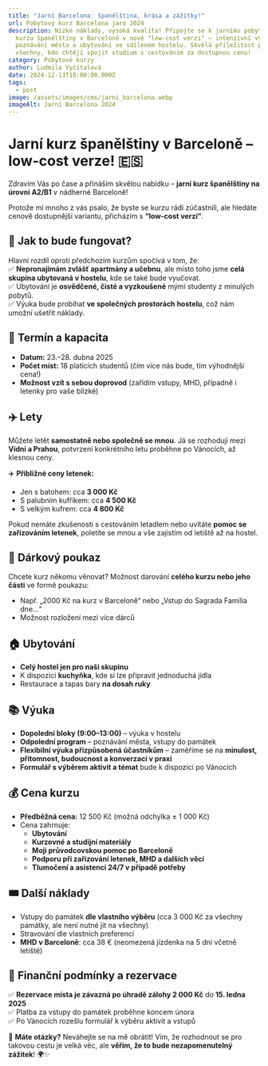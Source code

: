 ```yaml
---
title: "Jarní Barcelona: španělština, krása a zážitky!"
url: Pobytový kurz Barcelona jaro 2024
description: Nízké náklady, vysoká kvalita! Připojte se k jarnímu pobytovému
  kurzu španělštiny v Barceloně v nové "low-cost verzi" – intenzivní výuka,
  poznávání města a ubytování ve sdíleném hostelu. Skvělá příležitost pro
  všechny, kdo chtějí spojit studium s cestováním za dostupnou cenu!
category: Pobytové kurzy
author: Ludmila Vyčítalová
date: 2024-12-13T18:00:00.000Z
tags:
  - post
image: /assets/images/cms/jarni_barcelona.webp
imageAlt: Jarní Barcelona 2024
---
```

# Jarní kurz španělštiny v Barceloně – **low-cost verze**! 🇪🇸  

Zdravím Vás po čase a přináším skvělou nabídku – **jarní kurz španělštiny na úrovni A2/B1** v nádherné Barceloně!  

Protože mi mnoho z vás psalo, že byste se kurzu rádi zúčastnili, ale hledáte cenově dostupnější variantu, přicházím s **“low-cost verzí”**.  

## 🔹 Jak to bude fungovat?  
Hlavní rozdíl oproti předchozím kurzům spočívá v tom, že:  
✅ **Nepronajímám zvlášť apartmány a učebnu**, ale místo toho jsme **celá skupina ubytovaná v hostelu**, kde se také bude vyučovat.  
✅ Ubytování je **osvědčené, čisté a vyzkoušené** mými studenty z minulých pobytů.  
✅ Výuka bude probíhat **ve společných prostorách hostelu**, což nám umožní ušetřit náklady.  

## 📅 Termín a kapacita  
- **Datum:** 23.–28. dubna 2025  
- **Počet míst:** 18 platících studentů (čím více nás bude, tím výhodnější cena!)  
- **Možnost vzít s sebou doprovod** (zařídím vstupy, MHD, případně i letenky pro vaše blízké)  

## ✈️ Lety  
Můžete letět **samostatně nebo společně se mnou**. Já se rozhoduji mezi **Vídní a Prahou**, potvrzení konkrétního letu proběhne po Vánocích, až klesnou ceny.  

✈️ **Přibližné ceny letenek:**  
- Jen s batohem: cca **3 000 Kč**  
- S palubním kufříkem: cca **4 500 Kč**  
- S velkým kufrem: cca **4 800 Kč**  

Pokud nemáte zkušenosti s cestováním letadlem nebo uvítáte **pomoc se zařizováním letenek**, poletíte se mnou a vše zajistím od letiště až na hostel.  

## 🎁 Dárkový poukaz  
Chcete kurz někomu věnovat? Možnost darování **celého kurzu nebo jeho části** ve formě poukazu:  
- Např. „2000 Kč na kurz v Barceloně“ nebo „Vstup do Sagrada Familia dne…“  
- Možnost rozložení mezi více dárců  

## 🏠 Ubytování  
- **Celý hostel jen pro naši skupinu**  
- K dispozici **kuchyňka**, kde si lze připravit jednoduchá jídla  
- Restaurace a tapas bary **na dosah ruky**  

## 📚 Výuka  
- **Dopolední bloky (9:00–13:00)** – výuka v hostelu  
- **Odpolední program** – poznávání města, vstupy do památek  
- **Flexibilní výuka přizpůsobená účastníkům** – zaměříme se na **minulost, přítomnost, budoucnost a konverzaci v praxi**  
- **Formulář s výběrem aktivit a témat** bude k dispozici po Vánocích  

## 💰 Cena kurzu  
- **Předběžná cena:** 12 500 Kč (možná odchylka ± 1 000 Kč)  
- Cena zahrnuje:  
  - **Ubytování**  
  - **Kurzovné a studijní materiály**  
  - **Moji průvodcovskou pomoc po Barceloně**  
  - **Podporu při zařizování letenek, MHD a dalších věcí**  
  - **Tlumočení a asistenci 24/7 v případě potřeby**  

## 🎟️ Další náklady  
- Vstupy do památek **dle vlastního výběru** (cca 3 000 Kč za všechny památky, ale není nutné jít na všechny)  
- Stravování dle vlastních preferencí  
- **MHD v Barceloně**: cca 38 € (neomezená jízdenka na 5 dní včetně letiště)  

## 📌 Finanční podmínky a rezervace  
✅ **Rezervace místa je závazná po úhradě zálohy 2 000 Kč** do **15. ledna 2025**  
✅ Platba za vstupy do památek proběhne koncem února  
✅ Po Vánocích rozešlu formulář k výběru aktivit a vstupů  

🔹 **Máte otázky?** Neváhejte se na mě obrátit! Vím, že rozhodnout se pro takovou cestu je velká věc, ale **věřím, že to bude nezapomenutelný zážitek**! 🌍✨  
